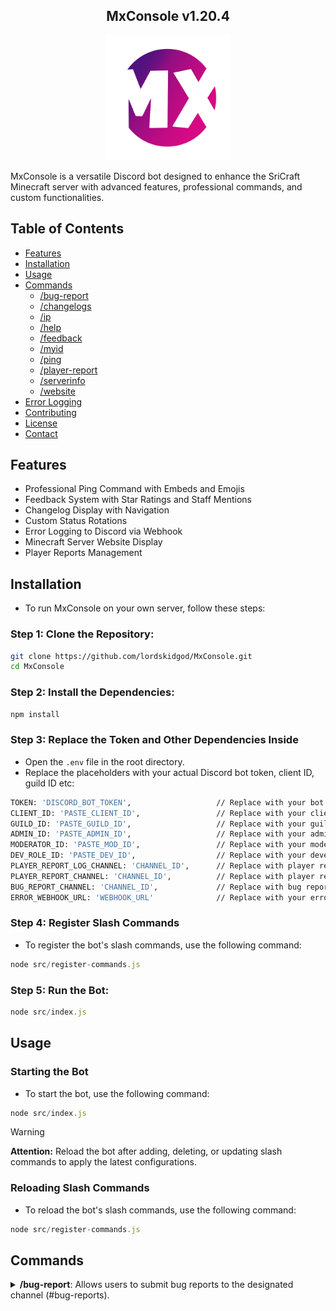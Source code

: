 <h2 align="center">
    MxConsole v1.20.4
</h2>

<p align="center">
    <img src="MxConsole2.png" alt="MxConsole Logo" width="200"/>
</p>

MxConsole is a versatile Discord bot designed to enhance the SriCraft Minecraft server with advanced features, professional commands, and custom functionalities.

## Table of Contents

- [Features](#features)
- [Installation](#installation)
- [Usage](#usage)
- [Commands](#commands)
  - [/bug-report](#bug-report)
  - [/changelogs](#changelogs)
  - [/ip](#ip)
  - [/help](#help)
  - [/feedback](#feedback)
  - [/myid](#myid)
  - [/ping](#ping)
  - [/player-report](#player-report)
  - [/serverinfo](#serverinfo)
  - [/website](#website)
- [Error Logging](#error-logging)
- [Contributing](#contributing)
- [License](#license)
- [Contact](#contact)

## Features

- Professional Ping Command with Embeds and Emojis
- Feedback System with Star Ratings and Staff Mentions
- Changelog Display with Navigation
- Custom Status Rotations
- Error Logging to Discord via Webhook
- Minecraft Server Website Display
- Player Reports Management

## Installation

- To run MxConsole on your own server, follow these steps:

 ### Step 1: Clone the Repository:

 ```sh
 git clone https://github.com/lordskidgod/MxConsole.git
 cd MxConsole
 ```

 ### Step 2: Install the Dependencies:
 ```sh
 npm install
 ```

 ### Step 3: Replace the Token and Other Dependencies Inside
 - Open the `.env` file in the root directory.
 - Replace the placeholders with your actual Discord bot token, client ID, guild ID etc:
  
 ```sh
 TOKEN: 'DISCORD_BOT_TOKEN',                   // Replace with your bot token
 CLIENT_ID: 'PASTE_CLIENT_ID',                 // Replace with your client ID
 GUILD_ID: 'PASTE_GUILD_ID',                   // Replace with your guild ID
 ADMIN_ID: 'PASTE_ADMIN_ID',                   // Replace with your admin role ID
 MODERATOR_ID: 'PASTE_MOD_ID',                 // Replace with your moderator role ID
 DEV_ROLE_ID: 'PASTE_DEV_ID',                  // Replace with your developer role ID
 PLAYER_REPORT_LOG_CHANNEL: 'CHANNEL_ID',      // Replace with player report log channel ID
 PLAYER_REPORT_CHANNEL: 'CHANNEL_ID',          // Replace with player report channel ID
 BUG_REPORT_CHANNEL: 'CHANNEL_ID',             // Replace with bug report channel ID
 ERROR_WEBHOOK_URL: 'WEBHOOK_URL'              // Replace with your error webhook URL
  ```

  ### Step 4: Register Slash Commands

  - To register the bot's slash commands, use the following command:

  ```js
  node src/register-commands.js
  ```

  ### Step 5: Run the Bot:
   ```js
   node src/index.js
   ```

## Usage

### Starting the Bot

- To start the bot, use the following command:

```js
node src/index.js
```


> [!WARNING]
> 
> **Attention:** Reload the bot after adding, deleting, or updating slash commands to apply the latest configurations.

### Reloading Slash Commands

- To reload the bot's slash commands, use the following command:

```js
node src/register-commands.js
```

## Commands

<details>
<summary><strong>/bug-report</strong>: Allows users to submit bug reports to the designated channel (#bug-reports).</summary>

````markdown
The bot listens for messages starting with /bug-report followed by the details of the bug. It logs these reports to the specified channel using a webhook for easy tracking and resolution by moderators.

</details>
````
<details>
<summary><strong>/changelogs</strong>: Retrieves and displays recent updates and changes made to the bot or server.</summary>

````markdown
It fetches this information from a predefined source (e.g., a text file or API endpoint) and formats it into a readable embed message for users to view.

</details>
````
<details>
<summary><strong>/ip</strong>: Fetches and displays the IP address of the Minecraft server associated with the bot.</summary>

````markdown
It retrieves this information either from a configuration file or directly from the server's status API, presenting it in a clear and accessible format to users.

</details>
````

<details>
<summary><strong>/help</strong>: Provides users with information about available commands and their functionalities.</summary>

````markdown
It responds to /help commands by sending a structured list of commands, along with brief descriptions of each, ensuring users understand how to interact with the bot effectively.

</details>
````

<details>
<summary><strong>/feedback</strong>: Enables users to submit feedback about the bot or server.</summary>

````markdown
It prompts users to provide their feedback, which can include text-based comments and optional star ratings. The bot then processes this feedback, logs it to a dedicated channel (#feedback), and notifies relevant staff members for review and response.

</details>
````

<details>
<summary><strong>/myid</strong>: Returns the Discord ID of the user who issued the command.</summary>

````markdown
It retrieves and displays the user's unique Discord identifier, facilitating user-specific actions or queries within the bot's functionality.

</details>
````

<details>
<summary><strong>/ping</strong>: Checks the latency (ping) of the bot to the Discord servers.</summary>

````markdown
It calculates and displays the time taken for the bot to receive and respond to a command, helping users assess the bot's responsiveness and connection quality.

</details>
````

<details>
<summary><strong>/player-report</strong>: Facilitates the management of player reports within the server.</summary>

````markdown
It allows moderators and administrators to view and handle reports submitted by users, including details such as the reported player's username, the reason for the report, and the number of times reported. Access to this command is restricted to authorized staff members (@admin and @moderator roles).

</details>
````

<details>
<summary><strong>/serverinfo</strong>: Provides detailed information about the Discord server where the bot is installed.</summary>

````markdown
It retrieves and displays server-specific details such as the server name, member count, creation date, and region, offering users insights into the server's configuration and demographics.

</details>
````

<details>
<summary><strong>/website</strong>: Displays the website URL associated with the Minecraft server.</summary>

````markdown
It retrieves and presents the server's website link, facilitating easy access for users to visit and explore additional information about the server, such as community resources, forums, or shop pages.

</details>
````

### Notes:
- **Sections**: Each section (`Error Logging`, `Contributing`, `License`, `Contact`) is briefly described and linked in the Table of Contents for easy navigation.
- **Commands**: Each command is briefly summarized with its functionality. You can expand on each command further as needed.
- **Customization**: Tailor the content to fit your specific bot's commands, features, and project details.
- **Images**: You can integrate images into specific command explanations by including markdown image syntax (`![Command Name](path_to_image.png)`) where appropriate.
  
This structure provides a clear and organized overview of your Discord bot project, making it easier for users to understand its features, installation process, usage instructions, and how they can contribute or get support. Adjust and expand on each section based on your project's specific needs and audience.


<h6 align="center">©️ PROJECT | CN DEVELOPMENT UNIT</h6>

